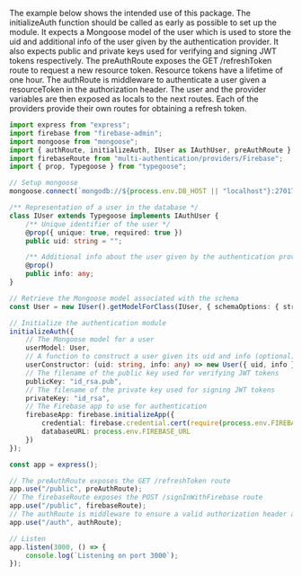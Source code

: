 The example below shows the intended use of this package. The initializeAuth function should be called as early as possible to set up the module. It expects a Mongoose model of the user which is used to store the uid and additional info of the user given by the authentication provider. It also expects public and private keys used for verifying and signing JWT tokens respectively. The preAuthRoute exposes the GET /refreshToken route to request a new resource token. Resource tokens have a lifetime of one hour. The authRoute is middleware to authenticate a user given a resourceToken in the authorization header. The user and the provider variables are then exposed as locals to the next routes. Each of the providers provide their own routes for obtaining a refresh token.

```typescript
import express from "express";
import firebase from "firebase-admin";
import mongoose from "mongoose";
import { authRoute, initializeAuth, IUser as IAuthUser, preAuthRoute } from "multi-authentication";
import firebaseRoute from "multi-authentication/providers/Firebase";
import { prop, Typegoose } from "typegoose";

// Setup mongoose
mongoose.connect(`mongodb://${process.env.DB_HOST || "localhost"}:27017/${process.env.MONGO_DB}`, { useCreateIndex: true, useFindAndModify: false, useNewUrlParser: true });

/** Representation of a user in the database */
class IUser extends Typegoose implements IAuthUser {
    /** Unique identifier of the user */
    @prop({ unique: true, required: true })
    public uid: string = "";

    /** Additional info about the user given by the authentication provider */
    @prop()
    public info: any;
}

// Retrieve the Mongoose model associated with the schema
const User = new IUser().getModelForClass(IUser, { schemaOptions: { strict: "throw" } });

// Initialize the authentication module
initializeAuth({
    // The Mongoose model for a user
    userModel: User,
    // A function to construct a user given its uid and info (optional)
    userConstructor: (uid: string, info: any) => new User({ uid, info }),
    // The filename of the public key used for verifying JWT tokens
    publicKey: "id_rsa.pub",
    // The filename of the private key used for signing JWT tokens
    privateKey: "id_rsa",
    // The Firebase app to use for authentication
    firebaseApp: firebase.initializeApp({
        credential: firebase.credential.cert(require(process.env.FIREBASE_CONFIG!)),
        databaseURL: process.env.FIREBASE_URL
    })
});

const app = express();

// The preAuthRoute exposes the GET /refreshToken route
app.use("/public", preAuthRoute);
// The firebaseRoute exposes the POST /signInWithFirebase route
app.use("/public", firebaseRoute);
// The authRoute is middleware to ensure a valid authorization header and provides the user and provider as locals
app.use("/auth", authRoute);

// Listen
app.listen(3000, () => {
    console.log(`Listening on port 3000`);
});
```
